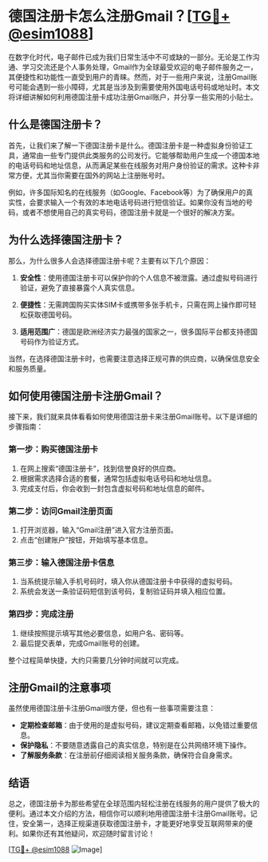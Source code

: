 # 德国注册卡怎么注册Gmail？[[TG💪+ @esim1088](https://t.me/s/esim1088)]

在数字化时代，电子邮件已成为我们日常生活中不可或缺的一部分。无论是工作沟通、学习交流还是个人事务处理，Gmail作为全球最受欢迎的电子邮件服务之一，其便捷性和功能性一直受到用户的青睐。然而，对于一些用户来说，注册Gmail账号可能会遇到一些小障碍，尤其是当涉及到需要使用外国电话号码或地址时。本文将详细讲解如何利用德国注册卡成功注册Gmail账户，并分享一些实用的小贴士。

## 什么是德国注册卡？

首先，让我们来了解一下德国注册卡是什么。德国注册卡是一种虚拟身份验证工具，通常由一些专门提供此类服务的公司发行。它能够帮助用户生成一个德国本地的电话号码和地址信息，从而满足某些在线服务对用户身份验证的需求。这种卡非常方便，尤其当你需要在国外的网站上注册账号时。

例如，许多国际知名的在线服务（如Google、Facebook等）为了确保用户的真实性，会要求输入一个有效的本地电话号码进行短信验证。如果你没有当地的号码，或者不想使用自己的真实号码，德国注册卡就是一个很好的解决方案。

## 为什么选择德国注册卡？

那么，为什么很多人会选择德国注册卡呢？主要有以下几个原因：

1. **安全性**：使用德国注册卡可以保护你的个人信息不被泄露。通过虚拟号码进行验证，避免了直接暴露个人真实信息。
   
2. **便捷性**：无需跨国购买实体SIM卡或携带多张手机卡，只需在网上操作即可轻松获取德国号码。

3. **适用范围广**：德国是欧洲经济实力最强的国家之一，很多国际平台都支持德国号码作为验证方式。

当然，在选择德国注册卡时，也需要注意选择正规可靠的供应商，以确保信息安全和服务质量。

## 如何使用德国注册卡注册Gmail？

接下来，我们就来具体看看如何使用德国注册卡来注册Gmail账号。以下是详细的步骤指南：

### 第一步：购买德国注册卡

1. 在网上搜索“德国注册卡”，找到信誉良好的供应商。
2. 根据需求选择合适的套餐，通常包括虚拟电话号码和地址信息。
3. 完成支付后，你会收到一封包含虚拟号码和地址信息的邮件。

### 第二步：访问Gmail注册页面

1. 打开浏览器，输入“Gmail注册”进入官方注册页面。
2. 点击“创建账户”按钮，开始填写基本信息。

### 第三步：输入德国注册卡信息

1. 当系统提示输入手机号码时，填入你从德国注册卡中获得的虚拟号码。
2. 系统会发送一条验证码短信到该号码，复制验证码并填入相应位置。

### 第四步：完成注册

1. 继续按照提示填写其他必要信息，如用户名、密码等。
2. 最后提交表单，完成Gmail账号的创建。

整个过程简单快捷，大约只需要几分钟时间就可以完成。

## 注册Gmail的注意事项

虽然使用德国注册卡注册Gmail很方便，但也有一些事项需要注意：

- **定期检查邮箱**：由于使用的是虚拟号码，建议定期查看邮箱，以免错过重要信息。
- **保护隐私**：不要随意透露自己的真实信息，特别是在公共网络环境下操作。
- **了解服务条款**：在注册前仔细阅读相关服务条款，确保符合自身需求。

## 结语

总之，德国注册卡为那些希望在全球范围内轻松注册在线服务的用户提供了极大的便利。通过本文介绍的方法，相信你可以顺利地用德国注册卡注册Gmail账号。记住，安全第一，选择正规渠道获取德国注册卡，才能更好地享受互联网带来的便利。如果你还有其他疑问，欢迎随时留言讨论！

[[TG💪+ @esim1088](https://t.me/s/esim1088) ![Image](https://i.postimg.cc/4NQfJmqS/Snipaste-2025-05-13-00-14-12.png)]